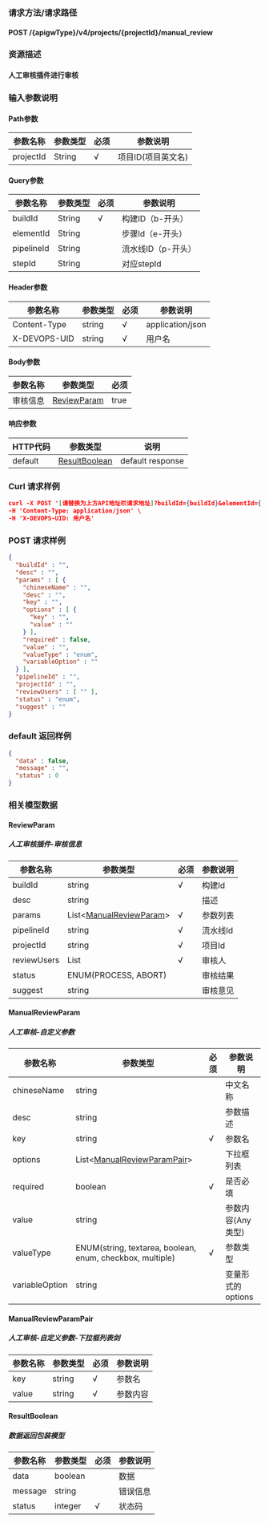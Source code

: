### 请求方法/请求路径
#### POST /{apigwType}/v4/projects/{projectId}/manual_review
### 资源描述
#### 人工审核插件进行审核
### 输入参数说明
#### Path参数

| 参数名称      | 参数类型   | 必须  | 参数说明        |
| --------- | ------ | --- | ----------- |
| projectId | String | √   | 项目ID(项目英文名) |

#### Query参数

| 参数名称       | 参数类型   | 必须  | 参数说明        |
| ---------- | ------ | --- | ----------- |
| buildId    | String | √   | 构建ID（b-开头）  |
| elementId  | String |     | 步骤Id（e-开头）  |
| pipelineId | String |     | 流水线ID（p-开头） |
| stepId     | String |     | 对应stepId    |

#### Header参数

| 参数名称         | 参数类型   | 必须  | 参数说明             |
| ------------ | ------ | --- | ---------------- |
| Content-Type | string | √   | application/json |
| X-DEVOPS-UID | string | √   | 用户名              |

#### Body参数

| 参数名称 | 参数类型                        | 必须   |
| ---- | --------------------------- | ---- |
| 审核信息 | [ReviewParam](#ReviewParam) | true |

#### 响应参数

| HTTP代码  | 参数类型                            | 说明               |
| ------- | ------------------------------- | ---------------- |
| default | [ResultBoolean](#ResultBoolean) | default response |

### Curl 请求样例

```Json
curl -X POST '[请替换为上方API地址栏请求地址]?buildId={buildId}&elementId={elementId}&pipelineId={pipelineId}&stepId={stepId}' \
-H 'Content-Type: application/json' \
-H 'X-DEVOPS-UID: 用户名' 
```

### POST 请求样例

```Json
{
  "buildId" : "",
  "desc" : "",
  "params" : [ {
    "chineseName" : "",
    "desc" : "",
    "key" : "",
    "options" : [ {
      "key" : "",
      "value" : ""
    } ],
    "required" : false,
    "value" : "",
    "valueType" : "enum",
    "variableOption" : ""
  } ],
  "pipelineId" : "",
  "projectId" : "",
  "reviewUsers" : [ "" ],
  "status" : "enum",
  "suggest" : ""
}
```

### default 返回样例

```Json
{
  "data" : false,
  "message" : "",
  "status" : 0
}
```

### 相关模型数据
#### ReviewParam
##### 人工审核插件-审核信息

| 参数名称        | 参数类型                                          | 必须  | 参数说明  |
| ----------- | --------------------------------------------- | --- | ----- |
| buildId     | string                                        | √   | 构建Id  |
| desc        | string                                        |     | 描述    |
| params      | List<[ManualReviewParam](#ManualReviewParam)> | √   | 参数列表  |
| pipelineId  | string                                        | √   | 流水线Id |
| projectId   | string                                        | √   | 项目Id  |
| reviewUsers | List<string>                                  | √   | 审核人   |
| status      | ENUM(PROCESS, ABORT)                          |     | 审核结果  |
| suggest     | string                                        |     | 审核意见  |

#### ManualReviewParam
##### 人工审核-自定义参数

| 参数名称           | 参数类型                                                      | 必须  | 参数说明         |
| -------------- | --------------------------------------------------------- | --- | ------------ |
| chineseName    | string                                                    |     | 中文名称         |
| desc           | string                                                    |     | 参数描述         |
| key            | string                                                    | √   | 参数名          |
| options        | List<[ManualReviewParamPair](#ManualReviewParamPair)>     |     | 下拉框列表        |
| required       | boolean                                                   | √   | 是否必填         |
| value          | string                                                    |     | 参数内容(Any 类型) |
| valueType      | ENUM(string, textarea, boolean, enum, checkbox, multiple) | √   | 参数类型         |
| variableOption | string                                                    |     | 变量形式的options |

#### ManualReviewParamPair
##### 人工审核-自定义参数-下拉框列表剑

| 参数名称  | 参数类型   | 必须  | 参数说明 |
| ----- | ------ | --- | ---- |
| key   | string | √   | 参数名  |
| value | string | √   | 参数内容 |

#### ResultBoolean
##### 数据返回包装模型

| 参数名称    | 参数类型    | 必须  | 参数说明 |
| ------- | ------- | --- | ---- |
| data    | boolean |     | 数据   |
| message | string  |     | 错误信息 |
| status  | integer | √   | 状态码  |

 
